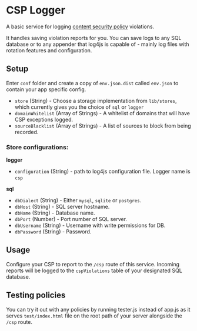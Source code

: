 # CSP Logger

A basic service for logging [content security policy](https://developer.mozilla.org/en-US/docs/Security/CSP) violations.

It handles saving violation reports for you. You can save logs to any SQL database or to any appender that log4js is capable of - mainly log files with rotation features and configuration.

## Setup

Enter `conf` folder and create a copy of `env.json.dist` called `env.json` to contain your app specific config. 

- `store` (String) - Choose a storage implementation from `lib/stores`, which currently gives you the choice of `sql` or `logger`
- `domainWhitelist` (Array of Strings) - A whitelist of domains that will have CSP exceptions logged.
- `sourceBlacklist` (Array of Strings) - A list of sources to block from being recorded. 

### Store configurations:

**logger**

- `configuration` (String) - path to log4js configuration file. Logger name is `csp`

**sql**

- `dbDialect` (String) - Either `mysql`, `sqlite` or `postgres`.
- `dbHost` (String) - SQL server hostname.
- `dbName` (String) - Database name.
- `dbPort` (Number) - Port number of SQL server.
- `dbUsername` (String) - Username with write permissions for DB.
- `dbPassword` (String) - Password.


## Usage

Configure your CSP to report to the `/csp` route of this service. Incoming reports will be logged to the `cspViolations` table of your designated SQL database.

## Testing policies

You can try it out with any policies by running tester.js instead of app.js as it serves `test/index.html` file on the root path of your server alongside the `/csp` route.